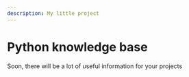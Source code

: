 ```yaml
---
description: My little project
---
```


# Python knowledge base

Soon, there will be a lot of useful information for your projects
